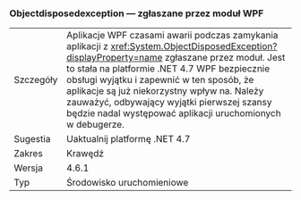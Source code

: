 ### <a name="objectdisposedexception-thrown-by-wpf-spellchecker"></a>Objectdisposedexception — zgłaszane przez moduł WPF

|   |   |
|---|---|
|Szczegóły|Aplikacje WPF czasami awarii podczas zamykania aplikacji z <xref:System.ObjectDisposedException?displayProperty=name> zgłaszane przez moduł. Jest to stała na platformie .NET 4.7 WPF bezpiecznie obsługi wyjątku i zapewnić w ten sposób, że aplikacje są już niekorzystny wpływ na. Należy zauważyć, odbywający wyjątki pierwszej szansy będzie nadal występować aplikacji uruchomionych w debugerze.|
|Sugestia|Uaktualnij platformę .NET 4.7|
|Zakres|Krawędź|
|Wersja|4.6.1|
|Typ|Środowisko uruchomieniowe|

